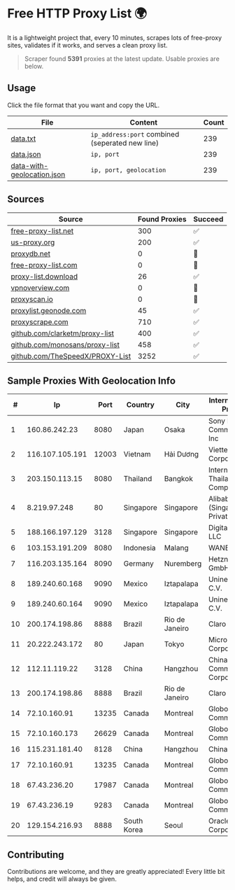 
# Free HTTP Proxy List 🌍

It is a lightweight project that, every 10 minutes, scrapes lots of free-proxy sites, validates if it works, and serves a clean proxy list.


> Scraper found **5391** proxies at the latest update. Usable proxies are below.

## Usage

Click the file format that you want and copy the URL.


|File|Content|Count|
|----|-------|-----|
|[data.txt](https://raw.githubusercontent.com/themiralay/Proxy-List-World/master/data.txt)|`ip_address:port` combined (seperated new line)|239|
|[data.json](https://raw.githubusercontent.com/themiralay/Proxy-List-World/master/data.json)|`ip, port`|239|
|[data-with-geolocation.json](https://raw.githubusercontent.com/themiralay/Proxy-List-World/master/data-with-geolocation.json)|`ip, port, geolocation`|239|

## Sources

|Source|Found Proxies|Succeed|
|------|-------------|-------|
|[free-proxy-list.net](https://free-proxy-list.net)|300|✅|
|[us-proxy.org](https://www.us-proxy.org)|200|✅|
|[proxydb.net](http://proxydb.net)|0|🚫|
|[free-proxy-list.com](https://free-proxy-list.com/?page=&port=&type%5B%5D=http&type%5B%5D=https&up_time=0&search=Search)|0|🚫|
|[proxy-list.download](https://www.proxy-list.download/HTTP)|26|✅|
|[vpnoverview.com](https://vpnoverview.com/privacy/anonymous-browsing/free-proxy-servers)|0|🚫|
|[proxyscan.io](https://www.proxyscan.io)|0|🚫|
|[proxylist.geonode.com](https://proxylist.geonode.com/api/proxy-list?limit=300&page=1&sort_by=lastChecked&sort_type=desc&protocols=http,https)|45|✅|
|[proxyscrape.com](https://api.proxyscrape.com/v2/?request=displayproxies&protocol=http&timeout=10000&country=all&ssl=all&anonymity=all)|710|✅|
|[github.com/clarketm/proxy-list](https://raw.githubusercontent.com/clarketm/proxy-list/master/proxy-list-raw.txt)|400|✅|
|[github.com/monosans/proxy-list](https://raw.githubusercontent.com/monosans/proxy-list/main/proxies/http.txt)|458|✅|
|[github.com/TheSpeedX/PROXY-List](https://raw.githubusercontent.com/TheSpeedX/PROXY-List/master/http.txt)|3252|✅|


## Sample Proxies With Geolocation Info

|#|Ip|Port|Country|City|Internet Service Provider|
|-|--|----|-------|----|-------------------------|
|1|160.86.242.23|8080|Japan|Osaka|Sony Network Communications Inc|
|2|116.107.105.191|12003|Vietnam|Hải Dương|Viettel Corporation|
|3|203.150.113.15|8080|Thailand|Bangkok|Internet Thailand Company Ltd.|
|4|8.219.97.248|80|Singapore|Singapore|Alibaba Cloud (Singapore) Private Limited|
|5|188.166.197.129|3128|Singapore|Singapore|DigitalOcean, LLC|
|6|103.153.191.209|8080|Indonesia|Malang|WANET|
|7|116.203.135.164|8090|Germany|Nuremberg|Hetzner Online GmbH|
|8|189.240.60.168|9090|Mexico|Iztapalapa|Uninet S.A. de C.V.|
|9|189.240.60.164|9090|Mexico|Iztapalapa|Uninet S.A. de C.V.|
|10|200.174.198.86|8888|Brazil|Rio de Janeiro|Claro S.A|
|11|20.222.243.172|80|Japan|Tokyo|Microsoft Corporation|
|12|112.11.119.22|3128|China|Hangzhou|China Mobile Communications Corporation|
|13|200.174.198.86|8888|Brazil|Rio de Janeiro|Claro S.A|
|14|72.10.160.91|13235|Canada|Montreal|GloboTech Communications|
|15|72.10.160.173|26629|Canada|Montreal|GloboTech Communications|
|16|115.231.181.40|8128|China|Hangzhou|China Telecom|
|17|72.10.160.91|13235|Canada|Montreal|GloboTech Communications|
|18|67.43.236.20|17987|Canada|Montreal|GloboTech Communications|
|19|67.43.236.19|9283|Canada|Montreal|GloboTech Communications|
|20|129.154.216.93|8888|South Korea|Seoul|Oracle Corporation|



## Contributing

Contributions are welcome, and they are greatly appreciated! Every
little bit helps, and credit will always be given.

